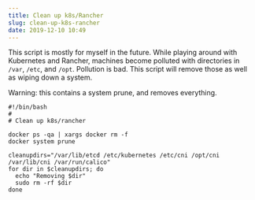 ```yaml
---
title: Clean up k8s/Rancher
slug: clean-up-k8s-rancher
date: 2019-12-10 10:49
---
```


This script is mostly for myself in the future. While playing around with Kubernetes and Rancher, machines become polluted with directories in `/var`, `/etc`, and `/opt`. Pollution is bad. This script will remove those as well as wiping down a system.

Warning: this contains a system prune, and removes everything.

```
#!/bin/bash
#
# Clean up k8s/rancher

docker ps -qa | xargs docker rm -f
docker system prune

cleanupdirs="/var/lib/etcd /etc/kubernetes /etc/cni /opt/cni /var/lib/cni /var/run/calico"
for dir in $cleanupdirs; do
  echo "Removing $dir"
  sudo rm -rf $dir
done
```
